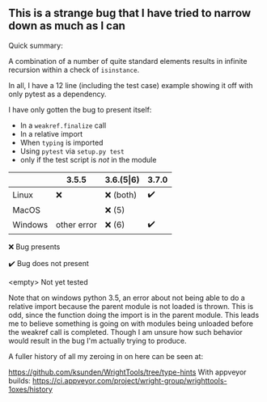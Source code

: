 ## This is a strange bug that I have tried to narrow down as much as I can

Quick summary:

A combination of a number of quite standard elements results in infinite recursion within
a check of `isinstance`.

In all, I have a 12 line (including the test case) example showing it off with only pytest as a dependency.


I have only gotten the bug to present itself:
* In a `weakref.finalize` call
* In a relative import
* When `typing` is imported
* Using `pytest` via `setup.py test`
* only if the test script is *not* in the module


|       | 3.5.5             | 3.6.(5\|6)        | 3.7.0             |
|-------|-------------------|-------------------|-------------------|
|Linux  | :x:               | :x:  (both)       | :heavy_check_mark:|
|MacOS  |                   | :x:     (5)       |                   |
|Windows| other error       | :x:     (6)       | :heavy_check_mark:|

:x: Bug presents

:heavy_check_mark: Bug does not present

\<empty\> Not yet tested


Note that on windows python 3.5, an error about not being able to do a relative import because the parent module is not loaded is thrown.
This is odd, since the function doing the import is in the parent module.
This leads me to believe something is going on with modules being unloaded before the weakref call is completed.
Though I am unsure how such behavior would result in the bug I'm actually trying to produce.


A fuller history of all my zeroing in on here can be seen at:

https://github.com/ksunden/WrightTools/tree/type-hints
With appveyor builds:
https://ci.appveyor.com/project/wright-group/wrighttools-1oxes/history
